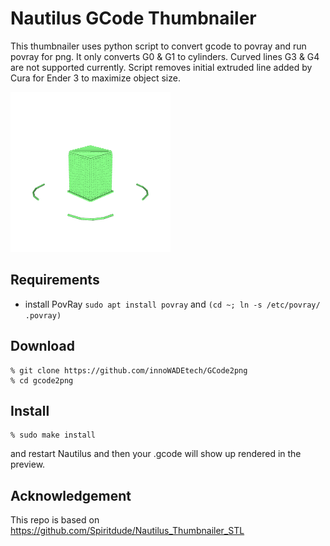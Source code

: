 # Nautilus GCode Thumbnailer
This thumbnailer uses python script to convert gcode to povray and run povray for png.
It only converts G0 & G1 to cylinders. Curved lines G3 & G4 are not supported currently.
Script removes initial extruded line added by Cura for Ender 3 to maximize object size.

![Cube.png](cube.png)

## Requirements
- install PovRay `sudo apt install povray` and `(cd ~; ln -s /etc/povray/ .povray)`

## Download
```
% git clone https://github.com/innoWADEtech/GCode2png
% cd gcode2png
```

## Install

```
% sudo make install
```

and restart Nautilus and then your .gcode will show up rendered in the preview.

## Acknowledgement

This repo is based on https://github.com/Spiritdude/Nautilus_Thumbnailer_STL

